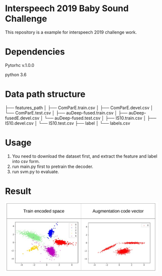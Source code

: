 # Interspeech 2019 Baby Sound Challenge
This repository is a example for interspeech 2019 challenge work.

# Dependencies
Pytorhc v.1.0.0


python 3.6

# Data path structure

├── features_path 
│   ├── ComParE.train.csv
│   ├── ComParE.devel.csv
│   └── ComParE.test.csv
│   ├── auDeep-fused.train.csv
│   ├── auDeep-fusedE.devel.csv
│   └── auDeep-fused.test.csv
│   ├── IS10.train.csv
│   ├── IS10.devel.csv
│   └── IS10.test.csv
├── label
│   └── labels.csv

    

# Usage
1. You need to download the dataset first, and extract the feature and label into csv form.
2. run main.py first to pretrain the decoder.
3. run svm.py to evaluate.

# Result
![](result.png?raw=true)

